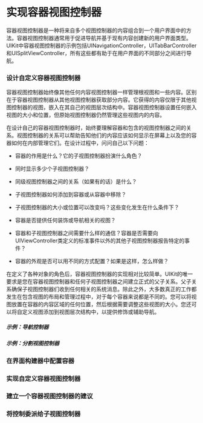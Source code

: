 # 实现容器视图控制器

容器视图控制器是一种将来自多个视图控制器的内容组合到一个用户界面中的方法。容器视图控制器通常用于促进导航并基于现有内容创建新的用户界面类型。UIKit中容器视图控制器的示例包括UINavigationController，UITabBarController和UISplitViewController，所有这些都有助于在用户界面的不同部分之间进行导航。

### 设计自定义容器视图控制器

容器视图控制器始终像其他任何内容视图控制器一样管理根视图和一些内容。区别在于容器视图控制器从其他视图控制器获取部分内容。它获得的内容仅限于其他视图控制器的视图，嵌入在其自己的视图层次结构中。容器视图控制器设置任何嵌入视图的大小和位置，但原始视图控制器仍然管理这些视图内的内容。

在设计自己的容器视图控制器时，始终要理解容器和包含的视图控制器之间的关系。视图控制器的关系可以帮助告知他们的内容应该如何显示在屏幕上以及您的容器如何在内部管理它们。在设计过程中，问问自己以下问题：

* 容器的作用是什么？它的子视图控制器扮演什么角色？

* 同时显示多少个子视图控制器？

* 同级视图控制器之间的关系（如果有的话）是什么？

* 子视图控制器如何添加到容器或从容器中移除？

* 子视图控制器的大小或位置可以改变吗？这些变化发生在什么条件下？

* 容器是否提供任何装饰或导航相关的视图？

* 容器和子视图控制器之间需要什么样的通信？容器是否需要向UIViewController类定义的标准事件以外的其他子视图控制器报告特定的事件？

* 容器的外观是否可以用不同的方式配置？如果是这样，怎么样做？

在定义了各种对象的角色后，容器视图控制器的实现相对比较简单。UIKit的唯一要求是您在容器视图控制器和任何子视图控制器之间建立正式的父子关系。父子关系确保子视图控制器们收到任何相关的系统消息。除此之外，大多数真正的工作都发生在包含视图的布局和管理过程中，对于每个容器来说都是不同的。您可以将视图放置在容器的内容区域的任何位置，然后根据需要调整这些视图的大小。您还可以将自定义视图添加到视图层次结构中，以提供修饰或辅助导航。

##### 示例：导航控制器



##### 示例：分割视图控制器

### 在界面构建器中配置容器

### 实现自定义容器视图控制器

### 建立一个容器视图控制器的建议

### 将控制委派给子视图控制器



